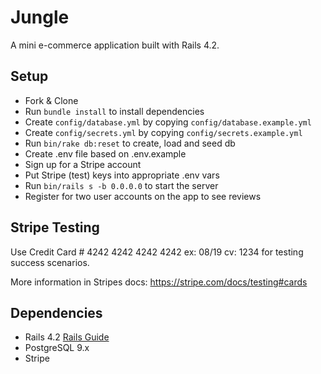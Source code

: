 # Jungle

A mini e-commerce application built with Rails 4.2.


## Setup

-   Fork & Clone
-   Run `bundle install` to install dependencies
-   Create `config/database.yml` by copying `config/database.example.yml`
-   Create `config/secrets.yml` by copying `config/secrets.example.yml`
-   Run `bin/rake db:reset` to create, load and seed db
-   Create .env file based on .env.example
-   Sign up for a Stripe account
-   Put Stripe (test) keys into appropriate .env vars
-   Run `bin/rails s -b 0.0.0.0` to start the server
-   Register for two user accounts on the app to see reviews

## Stripe Testing

Use Credit Card # 4242 4242 4242 4242 ex: 08/19 cv: 1234 for testing success scenarios.

More information in Stripes docs: <https://stripe.com/docs/testing#cards>

## Dependencies

-   Rails 4.2 [Rails Guide](http://guides.rubyonrails.org/v4.2/)
-   PostgreSQL 9.x
-   Stripe
